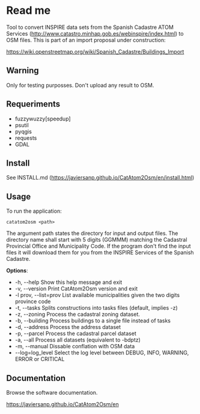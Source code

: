 Read me
=======

Tool to convert INSPIRE data sets from the Spanish Cadastre ATOM Services (http://www.catastro.minhap.gob.es/webinspire/index.html) to OSM files. This is part of an import proposal under construction:

https://wiki.openstreetmap.org/wiki/Spanish_Cadastre/Buildings_Import

Warning
-------

Only for testing purposses. Don't upload any result to OSM.

Requeriments
------------

* fuzzywuzzy[speedup]
* psutil
* pyqgis
* requests
* GDAL

Install
-------

See INSTALL.md (https://javiersanp.github.io/CatAtom2Osm/en/install.html)

Usage
-----

To run the application:

    catatom2osm <path>

The argument path states the directory for input and output files. 
The directory name shall start with 5 digits (GGMMM) matching the Cadastral 
Provincial Office and Municipality Code. If the program don't find the input 
files it will download them for you from the INSPIRE Services of the Spanish 
Cadastre.

**Options**:

* \-h, --help            Show this help message and exit
* \-v, --version         Print CatAtom2Osm version and exit
* \-l prov, --list=prov  List available municipalities given the two digits province code
* \-t, --tasks           Splits constructions into tasks files (default, implies -z)
* \-z, --zoning          Process the cadastral zoning dataset.
* \-b, --building        Process buildings to a single file instead of tasks
* \-d, --address         Process the address dataset
* \-p, --parcel          Process the cadastral parcel dataset
* \-a, --all             Process all datasets (equivalent to -bdptz)
* \-m, --manual          Dissable conflation with OSM data
* \--log=log_level       Select the log level between DEBUG, INFO, WARNING, ERROR or CRITICAL

Documentation
-------------

Browse the software documentation.

https://javiersanp.github.io/CatAtom2Osm/en

